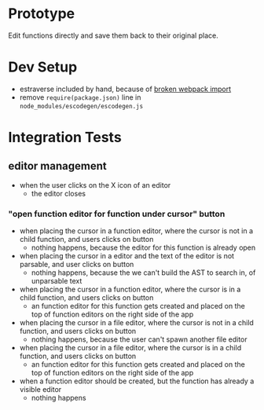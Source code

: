 # Prototype

Edit functions directly and save them back to their original place.

# Dev Setup

* estraverse included by hand, because of [broken webpack import](https://github.com/estools/estraverse/issues/50 )
* remove `require(package.json)` line in `node_modules/escodegen/escodegen.js`

# Integration Tests

## editor management

* when the user clicks on the X icon of an editor
    * the editor closes

### "open function editor for function under cursor" button

* when placing the cursor in a function editor, where the cursor is not in a child function, and users clicks on button
    * nothing happens, because the editor for this function is already open
* when placing the cursor in a editor and the text of the editor is not parsable, and user clicks on button
    * nothing happens, because the we can't build the AST to search in, of unparsable text
* when placing the cursor in a function editor, where the cursor is in a child function, and users clicks on button
    * an function editor for this function gets created and placed on the top of function editors on the right side of the app
* when placing the cursor in a file editor, where the cursor is not in a child function, and users clicks on button
    * nothing happens, because the user can't spawn another file editor
* when placing the cursor in a file editor, where the cursor is in a child function, and users clicks on button
    * an function editor for this function gets created and placed on the top of function editors on the right side of the app
* when a function editor should be created, but the function has already a visible editor
    * nothing happens
